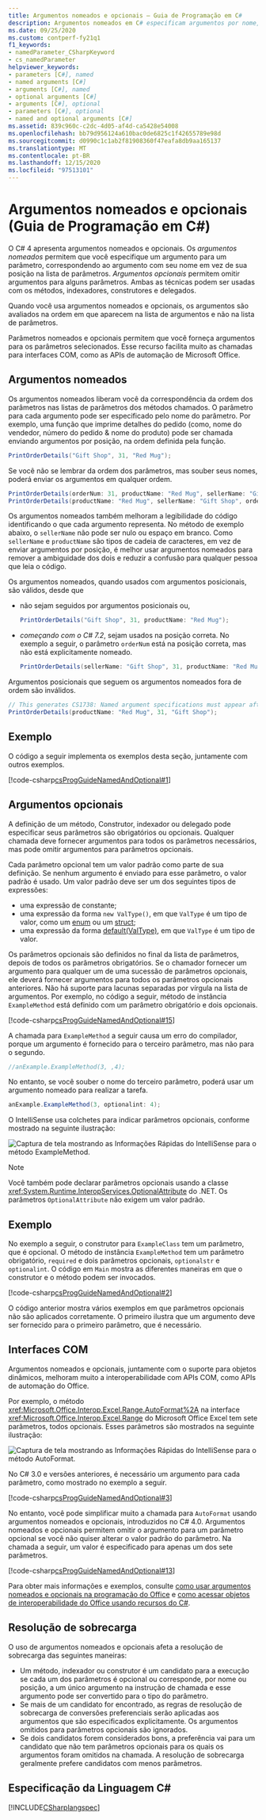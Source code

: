 ```yaml
---
title: Argumentos nomeados e opcionais – Guia de Programação em C#
description: Argumentos nomeados em C# especificam argumentos por nome, não posição. Argumentos opcionais podem ser omitidos.
ms.date: 09/25/2020
ms.custom: contperf-fy21q1
f1_keywords:
- namedParameter_CSharpKeyword
- cs_namedParameter
helpviewer_keywords:
- parameters [C#], named
- named arguments [C#]
- arguments [C#], named
- optional arguments [C#]
- arguments [C#], optional
- parameters [C#], optional
- named and optional arguments [C#]
ms.assetid: 839c960c-c2dc-4d05-af4d-ca5428e54008
ms.openlocfilehash: bb79d956124a610bac0de6825c1f42655789e98d
ms.sourcegitcommit: d0990c1c1ab2f81908360f47eafa8db9aa165137
ms.translationtype: MT
ms.contentlocale: pt-BR
ms.lasthandoff: 12/15/2020
ms.locfileid: "97513101"
---
```

# <a name="named-and-optional-arguments-c-programming-guide"></a>Argumentos nomeados e opcionais (Guia de Programação em C#)

O C# 4 apresenta argumentos nomeados e opcionais. Os *argumentos nomeados* permitem que você especifique um argumento para um parâmetro, correspondendo ao argumento com seu nome em vez de sua posição na lista de parâmetros. *Argumentos opcionais* permitem omitir argumentos para alguns parâmetros. Ambas as técnicas podem ser usadas com os métodos, indexadores, construtores e delegados.

Quando você usa argumentos nomeados e opcionais, os argumentos são avaliados na ordem em que aparecem na lista de argumentos e não na lista de parâmetros.

Parâmetros nomeados e opcionais permitem que você forneça argumentos para os parâmetros selecionados. Esse recurso facilita muito as chamadas para interfaces COM, como as APIs de automação de Microsoft Office.

## <a name="named-arguments"></a>Argumentos nomeados

Os argumentos nomeados liberam você da correspondência da ordem dos parâmetros nas listas de parâmetros dos métodos chamados. O parâmetro para cada argumento pode ser especificado pelo nome do parâmetro. Por exemplo, uma função que imprime detalhes do pedido (como, nome do vendedor, número do pedido & nome do produto) pode ser chamada enviando argumentos por posição, na ordem definida pela função.

```csharp
PrintOrderDetails("Gift Shop", 31, "Red Mug");
```

Se você não se lembrar da ordem dos parâmetros, mas souber seus nomes, poderá enviar os argumentos em qualquer ordem.

```csharp
PrintOrderDetails(orderNum: 31, productName: "Red Mug", sellerName: "Gift Shop");
PrintOrderDetails(productName: "Red Mug", sellerName: "Gift Shop", orderNum: 31);
```

Os argumentos nomeados também melhoram a legibilidade do código identificando o que cada argumento representa. No método de exemplo abaixo, o `sellerName` não pode ser nulo ou espaço em branco. Como `sellerName` e `productName` são tipos de cadeia de caracteres, em vez de enviar argumentos por posição, é melhor usar argumentos nomeados para remover a ambiguidade dos dois e reduzir a confusão para qualquer pessoa que leia o código.
  
Os argumentos nomeados, quando usados com argumentos posicionais, são válidos, desde que

- não sejam seguidos por argumentos posicionais ou,

    ```csharp
    PrintOrderDetails("Gift Shop", 31, productName: "Red Mug");
    ```

- _começando com o C# 7.2_, sejam usados na posição correta. No exemplo a seguir, o parâmetro `orderNum` está na posição correta, mas não está explicitamente nomeado.

    ```csharp
    PrintOrderDetails(sellerName: "Gift Shop", 31, productName: "Red Mug");
    ```

Argumentos posicionais que seguem os argumentos nomeados fora de ordem são inválidos.

```csharp
// This generates CS1738: Named argument specifications must appear after all fixed arguments have been specified.
PrintOrderDetails(productName: "Red Mug", 31, "Gift Shop");
```

## <a name="example"></a>Exemplo

O código a seguir implementa os exemplos desta seção, juntamente com outros exemplos.  

[!code-csharp[csProgGuideNamedAndOptional#1](~/samples/snippets/csharp/VS_Snippets_VBCSharp/csprogguidenamedandoptional/cs/program.cs#1)]

## <a name="optional-arguments"></a>Argumentos opcionais

A definição de um método, Construtor, indexador ou delegado pode especificar seus parâmetros são obrigatórios ou opcionais. Qualquer chamada deve fornecer argumentos para todos os parâmetros necessários, mas pode omitir argumentos para parâmetros opcionais.

Cada parâmetro opcional tem um valor padrão como parte de sua definição. Se nenhum argumento é enviado para esse parâmetro, o valor padrão é usado. Um valor padrão deve ser um dos seguintes tipos de expressões:
  
- uma expressão de constante;  
- uma expressão da forma `new ValType()`, em que `ValType` é um tipo de valor, como um [enum](../../language-reference/builtin-types/enum.md) ou um [struct](../../language-reference/builtin-types/struct.md);
- uma expressão da forma [default(ValType)](../../language-reference/operators/default.md), em que `ValType` é um tipo de valor.

Os parâmetros opcionais são definidos no final da lista de parâmetros, depois de todos os parâmetros obrigatórios. Se o chamador fornecer um argumento para qualquer um de uma sucessão de parâmetros opcionais, ele deverá fornecer argumentos para todos os parâmetros opcionais anteriores. Não há suporte para lacunas separadas por vírgula na lista de argumentos. Por exemplo, no código a seguir, método de instância `ExampleMethod` está definido com um parâmetro obrigatório e dois opcionais.

[!code-csharp[csProgGuideNamedAndOptional#15](~/samples/snippets/csharp/VS_Snippets_VBCSharp/csprogguidenamedandoptional/cs/optional.cs#15)]

A chamada para `ExampleMethod` a seguir causa um erro do compilador, porque um argumento é fornecido para o terceiro parâmetro, mas não para o segundo.

```csharp
//anExample.ExampleMethod(3, ,4);
```

No entanto, se você souber o nome do terceiro parâmetro, poderá usar um argumento nomeado para realizar a tarefa.

```csharp
anExample.ExampleMethod(3, optionalint: 4);
```

O IntelliSense usa colchetes para indicar parâmetros opcionais, conforme mostrado na seguinte ilustração:

![Captura de tela mostrando as Informações Rápidas do IntelliSense para o método ExampleMethod.](./media/named-and-optional-arguments/optional-examplemethod-parameters.png)

> [!NOTE]
> Você também pode declarar parâmetros opcionais usando a classe <xref:System.Runtime.InteropServices.OptionalAttribute> do .NET. Os parâmetros `OptionalAttribute` não exigem um valor padrão.

## <a name="example"></a>Exemplo

No exemplo a seguir, o construtor para `ExampleClass` tem um parâmetro, que é opcional. O método de instância `ExampleMethod` tem um parâmetro obrigatório, `required` e dois parâmetros opcionais, `optionalstr` e `optionalint`. O código em `Main` mostra as diferentes maneiras em que o construtor e o método podem ser invocados.

[!code-csharp[csProgGuideNamedAndOptional#2](~/samples/snippets/csharp/VS_Snippets_VBCSharp/csprogguidenamedandoptional/cs/optional.cs#2)]

O código anterior mostra vários exemplos em que parâmetros opcionais não são aplicados corretamente. O primeiro ilustra que um argumento deve ser fornecido para o primeiro parâmetro, que é necessário.
  
## <a name="com-interfaces"></a>Interfaces COM

Argumentos nomeados e opcionais, juntamente com o suporte para objetos dinâmicos, melhoram muito a interoperabilidade com APIs COM, como APIs de automação do Office.

Por exemplo, o método <xref:Microsoft.Office.Interop.Excel.Range.AutoFormat%2A> na interface <xref:Microsoft.Office.Interop.Excel.Range> do Microsoft Office Excel tem sete parâmetros, todos opcionais. Esses parâmetros são mostrados na seguinte ilustração:

![Captura de tela mostrando as Informações Rápidas do IntelliSense para o método AutoFormat.](./media/named-and-optional-arguments/autoformat-method-parameters.png)

No C# 3.0 e versões anteriores, é necessário um argumento para cada parâmetro, como mostrado no exemplo a seguir.

[!code-csharp[csProgGuideNamedAndOptional#3](~/samples/snippets/csharp/VS_Snippets_VBCSharp/csprogguidenamedandoptional/cs/namedandoptcom.cs#3)]

No entanto, você pode simplificar muito a chamada para `AutoFormat` usando argumentos nomeados e opcionais, introduzidos no C# 4.0. Argumentos nomeados e opcionais permitem omitir o argumento para um parâmetro opcional se você não quiser alterar o valor padrão do parâmetro. Na chamada a seguir, um valor é especificado para apenas um dos sete parâmetros.

[!code-csharp[csProgGuideNamedAndOptional#13](~/samples/snippets/csharp/VS_Snippets_VBCSharp/csprogguidenamedandoptional/cs/namedandoptcom.cs#13)]

Para obter mais informações e exemplos, consulte [como usar argumentos nomeados e opcionais na programação do Office](./how-to-use-named-and-optional-arguments-in-office-programming.md) e [como acessar objetos de interoperabilidade do Office usando recursos do C#](../interop/how-to-access-office-onterop-objects.md).
  
## <a name="overload-resolution"></a>Resolução de sobrecarga

O uso de argumentos nomeados e opcionais afeta a resolução de sobrecarga das seguintes maneiras:

- Um método, indexador ou construtor é um candidato para a execução se cada um dos parâmetros é opcional ou corresponde, por nome ou posição, a um único argumento na instrução de chamada e esse argumento pode ser convertido para o tipo do parâmetro.  
- Se mais de um candidato for encontrado, as regras de resolução de sobrecarga de conversões preferenciais serão aplicadas aos argumentos que são especificados explicitamente. Os argumentos omitidos para parâmetros opcionais são ignorados.
- Se dois candidatos forem considerados bons, a preferência vai para um candidato que não tem parâmetros opcionais para os quais os argumentos foram omitidos na chamada. A resolução de sobrecarga geralmente prefere candidatos com menos parâmetros.
  
## <a name="c-language-specification"></a>Especificação da Linguagem C#

[!INCLUDE[CSharplangspec](~/includes/csharplangspec-md.md)]
